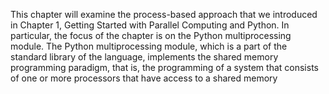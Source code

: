 This chapter will examine the process-based approach that we introduced in
Chapter 1, Getting Started with Parallel Computing and Python. In particular, the focus of the
chapter is on the Python multiprocessing module.
The Python multiprocessing module, which is a part of the standard library of the
language, implements the shared memory programming paradigm, that is, the
programming of a system that consists of one or more processors that have access to a shared
memory